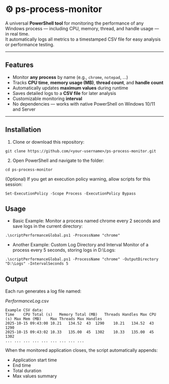 # ⚙️ ps-process-monitor

A universal **PowerShell tool** for monitoring the performance of any Windows process — including CPU, memory, thread, and handle usage — in real time.  
It automatically logs all metrics to a timestamped CSV file for easy analysis or performance testing.

---

##  Features

-  Monitor **any process** by name (e.g., `chrome`, `notepad`, ...)
-  Tracks **CPU time**, **memory usage (MB)**, **thread count**, and **handle count**
-  Automatically updates **maximum values** during runtime
-  Saves detailed logs to a **CSV file** for later analysis
-  Customizable monitoring **interval**
-  No dependencies — works with native PowerShell on Windows 10/11 and Server

---

##  Installation

1. Clone or download this repository:
```
git clone https://github.com/<your-username>/ps-process-monitor.git
```

2. Open PowerShell and navigate to the folder:
```
cd ps-process-monitor
```

(Optional) If you get an execution policy warning, allow scripts for this session:
```
Set-ExecutionPolicy -Scope Process -ExecutionPolicy Bypass
```

## Usage
- Basic Example:
Monitor a process named chrome every 2 seconds and save logs in the current directory:

```
.\scriptPerformanceGlobal.ps1 -ProcessName "chrome"
```

- Another Example:
Custom Log Directory and Interval Monitor of a process every 5 seconds, storing logs in D:\Logs:

```
.\scriptPerformanceGlobal.ps1 -ProcessName "chrome" -OutputDirectory "D:\Logs" -IntervalSeconds 5
```

## Output
Each run generates a log file named:

<ProcessName>_PerformanceLog_<YYYYMMDD>.csv
```
Example CSV data:
Time	CPU Total (s)	Memory Total (MB)	Threads	Handles	Max CPU (s)	Max Mem (MB)	Max Threads	Max Handles
2025-10-15 09:43:00	10.21	134.52	43	1290	10.21	134.52	43	1290
2025-10-15 09:43:02	10.33	135.00	45	1302	10.33	135.00	45	1302
...	...	...	...	...	...	...	...	...
```

When the monitored application closes, the script automatically appends:
- Application start time
- End time
- Total duration
- Max values summary
